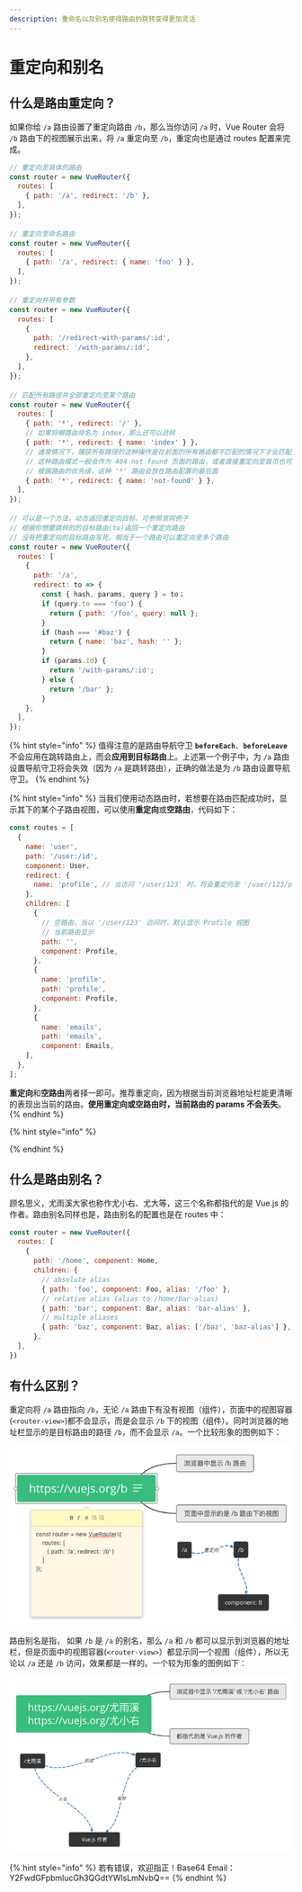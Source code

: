 ```yaml
---
description: 重命名以及别名使得路由的跳转变得更加灵活
---
```


# 重定向和别名

## 什么是路由重定向？

如果你给 `/a` 路由设置了重定向路由 `/b`，那么当你访问 `/a` 时，Vue Router 会将 `/b` 路由下的视图展示出来，将 `/a` 重定向至 `/b`，重定向也是通过 routes 配置来完成。

```javascript
// 重定向至具体的路由
const router = new VueRouter({
  routes: [
    { path: '/a', redirect: '/b' },
  ],
});

// 重定向至命名路由
const router = new VueRouter({
  routes: [
    { path: '/a', redirect: { name: 'foo' } },
  ],
});

// 重定向并带有参数
const router = new VueRouter({
  routes: [
    { 
      path: '/redirect-with-params/:id', 
      redirect: '/with-params/:id',
    },
  ],
});

// 匹配所有路径并全部重定向至某个路由
const router = new VueRouter({
  routes: [
    { path: '*', redirect: '/' },
    // 如果将根路由命名为 index，那么还可以这样
    { path: '*', redirect: { name: 'index' } }，
    // 通常情况下，捕获所有路径的这种操作是在前面的所有路由都不匹配的情况下才会匹配到
    // 这种路由模式一般会作为 404 not found 页面的路由，或者直接重定向至首页也可以
    // 根据路由的优先级，这种 '*' 路由会放在路由配置的最后面
    { path: '*', redirect: { name: 'not-found' } },
  ],
});

// 可以是一个方法，动态返回重定向目标，可参照官网例子
// 根据你想要跳转的的目标路由(to)返回一个重定向路由
// 没有把重定向的目标路由写死，相当于一个路由可以重定向至多个路由
const router = new VueRouter({
  routes: [
    {
      path: '/a', 
      redirect: to => {
        const { hash, params, query } = to；
        if (query.to === 'foo') {
          return { path: '/foo', query: null };
        } 
        if (hash === '#baz') { 
          return { name: 'baz', hash: '' };
        }
        if (params.id) { 
          return '/with-params/:id';
        } else { 
          return '/bar' };
        }
    },
  ],
});
```

{% hint style="info" %}
值得注意的是路由导航守卫 **`beforeEach`**、**`beforeLeave`** 不会应用在跳转路由上，而会**应用到目标路由**上。上述第一个例子中，为 `/a` 路由设置导航守卫将会失效（因为 `/a` 是跳转路由），正确的做法是为 `/b` 路由设置导航守卫。
{% endhint %}

{% hint style="info" %}
当我们使用动态路由时，若想要在路由匹配成功时，显示其下的某个子路由视图，可以使用**重定向**或**空路由**，代码如下：

```javascript
const routes = [
  {
    name: 'user',
    path: '/user:/id',
    component: User,
    redirect: {
      name: 'profile', // 当访问 '/user/123' 时，将会重定向至 '/user/123/profile'，显示 Profile 视图
    },
    children: [
      {
        // 空路由，当以 '/user/123' 访问时，默认显示 Profile 视图
        // 当前路由显示
        path: '',
        component: Profile,
      },
      {
        name: 'profile',
        path: 'profile',
        component: Profile,
      },
      {
        name: 'emails',
        path: 'emails',
        component: Emails,
    ],
  },
];
```

**重定向**和**空路由**两者择一即可。推荐重定向，因为根据当前浏览器地址栏能更清晰的表现出当前的路由。**使用重定向或空路由时，当前路由的 params 不会丢失**。
{% endhint %}

{% hint style="info" %}

{% endhint %}

## 什么是路由别名？

顾名思义，尤雨溪大家也称作尤小右、尤大等，这三个名称都指代的是 Vue.js 的作者。路由别名同样也是，路由别名的配置也是在 routes 中：

```javascript
const router = new VueRouter({
  routes: [
    {
      path: '/home', component: Home,
      children: {
        // absolute alias 
        { path: 'foo', component: Foo, alias: '/foo' },
        // relative alias (alias to /home/bar-alias) 
        { path: 'bar', component: Bar, alias: 'bar-alias' },
        // multiple aliases
        { path: 'baz', component: Baz, alias: ['/baz', 'baz-alias'] },
      },
  ],
})
```

## 有什么区别？

重定向将 `/a` 路由指向 `/b`，无论 `/a` 路由下有没有视图（组件），页面中的视图容器\(`<router-view>`\)都不会显示，而是会显示 `/b` 下的视图（组件）。同时浏览器的地址栏显示的是目标路由的路径 `/b`，而不会显示 `/a`。一个比较形象的图例如下：

![&#x8DEF;&#x7531;&#x91CD;&#x5B9A;&#x5411;](.gitbook/assets/zhong-ding-xiang.png)

路由别名是指， 如果 `/b` 是 `/a` 的别名，那么 `/a` 和 `/b` 都可以显示到浏览器的地址栏，但是页面中的视图容器\(`<router-view>`）都显示同一个视图（组件），所以无论以 `/a` 还是 `/b` 访问，效果都是一样的。一个较为形象的图例如下：

![&#x8DEF;&#x7531;&#x522B;&#x540D;](.gitbook/assets/bie-ming.png)

{% hint style="info" %}
若有错误，欢迎指正！Base64 Email：Y2FwdGFpbmlucGh3QGdtYWlsLmNvbQ==
{% endhint %}


